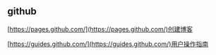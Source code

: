## github ##
[https://pages.github.com/](https://pages.github.com/)创建博客

[https://guides.github.com/](https://guides.github.com/)用户操作指南